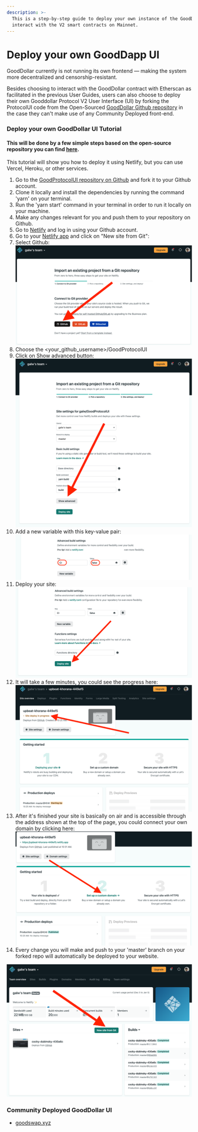 ```yaml
---
description: >-
  This is a step-by-step guide to deploy your own instance of the GoodDapp to
  interact with the V2 smart contracts on Mainnet.
---
```


# Deploy your own GoodDapp UI

GoodDollar currently is not running its own frontend — making the system more decentralized and censorship-resistant.&#x20;

Besides choosing to interact with the GoodDollar contract with Etherscan as facilitated in the previous User Guides, users can also choose to deploy their own Gooddollar Protocol V2 User Interface (UI) by forking the ProtocolUI code from the Open-Sourced [GoodDollar Github repository](https://github.com/GoodDollar) in the case they can't make use of any Community Deployed front-end.

### Deploy your own GoodDollar UI Tutorial

#### This will be done by a few simple steps based on the open-source repository you can find [here](https://github.com/GoodDollar/GoodProtocolUI).

This tutorial will show you how to deploy it using Netlify, but you can use Vercel, Heroku, or other services.

1. Go to the [GoodProtocolUI repository on Github](https://github.com/GoodDollar/GoodProtocolUI) and fork it to your Github account.
2. Clone it locally and install the dependencies by running the command 'yarn' on your terminal.
3. Run the 'yarn start' command in your terminal in order to run it locally on your machine.
4. Make any changes relevant for you and push them to your repository on Github.
5. Go to [Netlify](https://www.netlify.com/) and log in using your Github account.
6. Go to your [Netlify app](https://app.netlify.com/) and click on "New site from Git":                                                      &#x20;
7. Select Github:                                                                                                                                                                                     <img src="../.gitbook/assets/Netlify2-selectGithub.png" alt="" data-size="original">
8. Choose the \<your\_github\_username>/GoodProtocolUI
9. Click on Show advanced button:                                                                                                                                                     <img src="../.gitbook/assets/Netlify3-showAdvanced.png" alt="" data-size="original">
10. Add a new variable with this key-value pair:                                                                                                                                         ![](<../.gitbook/assets/Netlify4-addNewVar (1).png>)
11. Deploy your site:                                                                                                                                                                              ![](../.gitbook/assets/Netlify5-deploySite.png) &#x20;
12. It will take a few minutes, you could see the progress here:                                                        ![](../.gitbook/assets/Netlify6-deployInProgress.png)
13. After it's finished your site is basically on air and is accessible through the address shown at the top of the page, you could connect your own domain by clicking here:                                                        ![](../.gitbook/assets/Netlify7-setUpcustomDomain.png)&#x20;
14. Every change you will make and push to your 'master' branch on your forked repo will automatically be deployed to your website.

![](<../.gitbook/assets/Netlify1-newSiteFromGit (2).png>)

### Community Deployed GoodDollar UI <a href="#community-ui" id="community-ui"></a>

* [goodswap.xyz](https://goodswap.xyz/)
